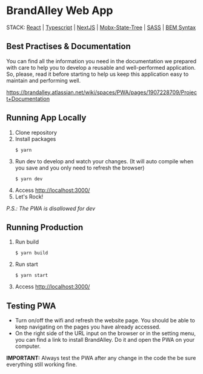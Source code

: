 
# BrandAlley Web App

STACK: [React](https://reactjs.org/docs/getting-started.html) | [Typescript](https://react-typescript-cheatsheet.netlify.app/docs/basic/setup) | [NextJS](https://nextjs.org/docs/getting-started) | [Mobx-State-Tree](https://mobx-state-tree.js.org/intro/welcome) | [SASS](https://sass-lang.com/documentation) | [BEM Syntax](http://getbem.com/introduction/)

## Best Practises & Documentation

You can find all the information you need in the documentation we prepared with care to help you to develop a reusable and well-performed application. So, please, read it before starting to help us keep this application easy to maintain and performing well.

https://brandalley.atlassian.net/wiki/spaces/PWA/pages/1907228709/Project+Documentation


## Running App Locally

1. Clone repository
2. Install packages
	```
	$ yarn
	```
3. Run dev to develop and watch your changes. (It will auto compile when you save and you only need to refresh the browser)
	```
	$ yarn dev
	```
3. Access <http://localhost:3000/>
4. Let's Rock!
   
*P.S.: The PWA is disallowed for dev*

## Running Production

1. Run build
	```
	$ yarn build
	```

2. Run start
	```
	$ yarn start
	```

3. Access <http://localhost:3000/>

## Testing PWA

- Turn on/off the wifi and refresh the website page. You should be able to keep navigating on the pages you have already accessed.
- On the right side of the URL input on the browser or in the setting menu, you can find a link to install BrandAlley. Do it and open the PWA on your computer.

**IMPORTANT:** Always test the PWA after any change in the code the be sure everything still working fine.
